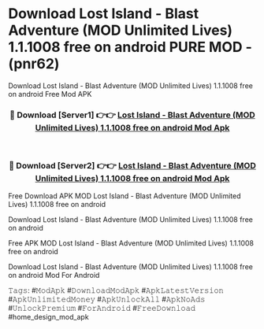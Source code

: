 # Download Lost Island - Blast Adventure (MOD Unlimited Lives) 1.1.1008 free on android PURE MOD - (pnr62)
Download Lost Island - Blast Adventure (MOD Unlimited Lives) 1.1.1008 free on android Free Mod APK

<div align="center">
<h3>🔴 Download [Server1] 👉👉 <a href="https://apk-comot.site?title=Lost_Island_-_Blast_Adventure_(MOD_Unlimited_Lives)_1.1.1008_free_on_android">Lost Island - Blast Adventure (MOD Unlimited Lives) 1.1.1008 free on android Mod Apk</a></h3><br>

<h3>🔴 Download [Server2] 👉👉 <a href="https://apk-comot.site?title=Lost_Island_-_Blast_Adventure_(MOD_Unlimited_Lives)_1.1.1008_free_on_android">Lost Island - Blast Adventure (MOD Unlimited Lives) 1.1.1008 free on android Mod Apk</a></h3>
</div>


Free Download APK MOD Lost Island - Blast Adventure (MOD Unlimited Lives) 1.1.1008 free on android

Download Lost Island - Blast Adventure (MOD Unlimited Lives) 1.1.1008 free on android 

Free APK MOD Lost Island - Blast Adventure (MOD Unlimited Lives) 1.1.1008 free on android 

Download Lost Island - Blast Adventure (MOD Unlimited Lives) 1.1.1008 free on android Mod For Android

𝚃𝚊𝚐𝚜: #𝙼𝚘𝚍𝙰𝚙𝚔 #𝙳𝚘𝚠𝚗𝚕𝚘𝚊𝚍𝙼𝚘𝚍𝙰𝚙𝚔 #𝙰𝚙𝚔𝙻𝚊𝚝𝚎𝚜𝚝𝚅𝚎𝚛𝚜𝚒𝚘𝚗 #𝙰𝚙𝚔𝚄𝚗𝚕𝚒𝚖𝚒𝚝𝚎𝚍𝙼𝚘𝚗𝚎𝚢 #𝙰𝚙𝚔𝚄𝚗𝚕𝚘𝚌𝚔𝙰𝚕𝚕 #𝙰𝚙𝚔𝙽𝚘𝙰𝚍𝚜 #𝚄𝚗𝚕𝚘𝚌𝚔𝙿𝚛𝚎𝚖𝚒𝚞𝚖 #𝙵𝚘𝚛𝙰𝚗𝚍𝚛𝚘𝚒𝚍 #𝙵𝚛𝚎𝚎𝙳𝚘𝚠𝚗𝚕𝚘𝚊𝚍 #home_design_mod_apk